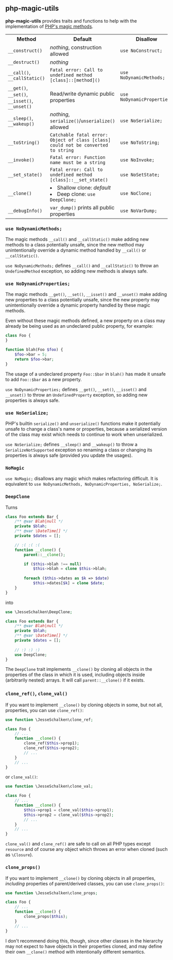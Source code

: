 ## php-magic-utils

**php-magic-utils** provides traits and functions to help with the implementation of [PHP's magic methods](http://php.net/manual/en/language.oop5.magic.php).

<table>

<tr>
<th>Method</th>
<th>Default</th>
<th>Disallow</th>
</tr>

<tr>
<td><code>__construct()</code></td>
<td><i>nothing</i>, construction allowed</td>
<td><code>use NoConstruct;</code></td>
</tr>

<tr>
<td><code>__destruct()</code></td>
<td><i>nothing</i></td>
<td></td>
</tr>

<tr>
<td><code>__call()</code>, <code>__callStatic()</code></td>
<td><code>Fatal error: Call to undefined method [class]::[method]()</code></td>
<td><code>use NoDynamicMethods;</code></td>
</tr>

<tr>
<td>
<code>__get()</code>,
<code>__set()</code>,
<code>__isset()</code>,
<code>__unset()</code>
</td>
<td>Read/write dynamic public properties</td>
<td><code>use NoDynamicProperties;</code></td>
</tr>

<tr>
<td>
<code>__sleep()</code>,
<code>__wakeup()</code>
</td>
<td><i>nothing</i>, <code>serialize()</code>/<code>unserialize()</code> allowed</td>
<td><code>use NoSerialize;</code></td>
</tr>

<tr>
<td>
<code>__toString()</code>
</td>
<td><code>Catchable fatal error: Object of class [class] could not be converted to string</code></td>
<td><code>use NoToString;</code></td>
</tr>

<tr>
<td>
<code>__invoke()</code>
</td>
<td><code>Fatal error: Function name must be a string</code></td>
<td><code>use NoInvoke;</code></td>
</tr>

<tr>
<td>
<code>__set_state()</code>
</td>
<td><code>Fatal error: Call to undefined method [class]::__set_state()</code></td>
<td><code>use NoSetState;</code></td>
</tr>

<tr>
<td>
<code>__clone()</code>
</td>
<td><li>Shallow clone: <i>default</i></li><li>Deep clone: <code>use DeepClone;</code></li></td>
<td><code>use NoClone;</code></td>
</tr>

<tr>
<td>
<code>__debugInfo()</code>
</td>
<td><code>var_dump()</code> prints all public properties</td>
<td><code>use NoVarDump;</code></td>
</tr>

</table>

### `use NoDynamicMethods;`

The magic methods `__call()` and `__callStatic()` make adding new methods to a class potentially unsafe, since the new method may unintentionally override a dynamic method handled by `__call()` or `__callStatic()`.

`use NoDynamicMethods;` defines `__call()` and `__callStatic()` to throw an `UndefinedMethod` exception, so adding new methods is always safe.

### `use NoDynamicProperties;`

The magic methods `__get()`, `__set()`, `__isset()` and `__unset()` make adding new properties to a class potentially unsafe, since the new property may unintentionally override a dynamic property handled by these magic methods.

Even without these magic methods defined, a new property on a class may already be being used as an undeclared public property, for example:

```php
class Foo {
}

function blah(Foo $foo) {
    $foo->bar = 5;
    return $foo->bar;
}
```

The usage of a undeclared property `Foo::$bar` in `blah()` has made it unsafe to add `Foo::$bar` as a new property.

`use NoDynamicProperties;` defines `__get()`, `__set()`, `__isset()` and `__unset()` to throw an `UndefinedProperty` exception, so adding new properties is always safe.

### `use NoSerialize;`

PHP's builtin `serialize()` and `unserialize()` functions make it potentially unsafe to change a class's name or properties, because a serialized version of the class may exist which needs to continue to work when unserialized.

`use NoSerialize;` defines `__sleep()` and `__wakeup()` to throw a `SerializeNotSupported` exception so renaming a class or changing its properties is always safe (provided you update the usages).

### `NoMagic`

`use NoMagic;` disallows any magic which makes refactoring difficult. It is equivalent to `use NoDynamicMethods, NoDynamicProperties, NoSerialize;`.

### `DeepClone`

Turns

```php
class Foo extends Bar {
    /** @var Blah|null */
    private $blah;
    /** @var \DateTime[] */
    private $dates = [];

    // :( :( :(
    function __clone() {
        parent::__clone();

        if ($this->blah !== null)
            $this->blah = clone $this->blah;
        
        foreach ($this->dates as $k => $date)
            $this->dates[$k] = clone $date;
    }
}
```

into

```php
use \JesseSchalken\DeepClone;

class Foo extends Bar {
    /** @var Blah|null */
    private $blah;
    /** @var \DateTime[] */
    private $dates = [];
    
    // :) :) :)
    use DeepClone;
}
```

The `DeepClone` trait implements `__clone()` by cloning all objects in the properties of the class in which it is used, including objects inside (arbitrarily nested) arrays. It will call `parent::__clone()` if it exists.

### `clone_ref()`, `clone_val()`

If you want to implement `__clone()` by cloning objects in some, but not all, properties, you can use `clone_ref()`:

```php
use function \JesseSchalken\clone_ref;

class Foo {
    // ...
    function __clone() {
        clone_ref($this->prop1);
        clone_ref($this->prop2);
        // ...
    }
    // ...
}
```

or `clone_val()`:

```php
use function \JesseSchalken\clone_val;

class Foo {
    // ...
    function __clone() {
        $this->prop1 = clone_val($this->prop1);
        $this->prop2 = clone_val($this->prop2);
        // ...
    }
    // ...
}
```

`clone_val()` and `clone_ref()` are safe to call on all PHP types except `resource` and of course any object which throws an error when cloned (such as `\Closure`).

### `clone_props()`

If you want to implement `__clone()` by cloning objects in all properties, _including_ properties of parent/derived classes, you can use `clone_props()`:

```php
use function \JesseSchalken\clone_props;

class Foo {
    // ...
    function __clone() {
        clone_props($this);
    }
    // ...
}
```

I don't recommend doing this, though, since other classes in the hierarchy may not expect to have objects in their properties cloned, and may define their own `__clone()` method with intentionally different semantics.
